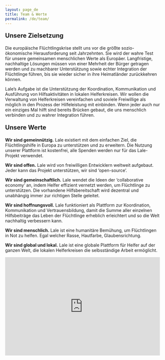 ```yaml
---
layout: page_de
title: Team & Werte 
permalink: /de/team/
---
```

<style>.page-link.team { border-color:#FF7043; }</style>

<p style="font-size:20px"><b>Unsere Zielsetzung</b></p>

Die europäische Flüchtlingskrise stellt uns vor die größte sozio-ökonomische Herausforderung seit Jahrzehnten. Sie wird der wahre Test für unsere gemeinsamen menschlichen Werte als Europäer. Langfristige, nachhaltige Lösungen müssen von einer Mehrheit der Bürger getragen werden und zu machbarer Unterstützung sowie echter Integration der Flüchtlinge führen, bis sie wieder sicher in ihre Heimatländer zurückkehren können. 

Lale’s Aufgabe ist die Unterstützung der Koordination, Kommunikation und Ausführung von Hilfsaktivitäten in lokalen Helferkreisen. Wir wollen die Verwaltung von Helferkreisen vereinfachen und soviele Freiwillige als möglich in den Prozess der Hilfeleistung mit einbinden. Wenn jeder auch nur ein einziges Mal hilft sind bereits Brücken gebaut, die uns menschlich verbinden und zu wahrer Integration führen. 


<p style="font-size:20px"><b>Unsere Werte</b></p>

<b>Wir sind gemeinnützig.</b> Lale existiert mit dem einfachen Ziel, die Flüchtlingshilfe in Europa zu unterstützen und zu erweitern. Die Nutzung unserer Plattform ist kostenfrei, alle Spenden werden nur für das Lale-Projekt verwendet.

<b>Wir sind offen.</b> Lale wird von freiwilligen Entwicklern weltweit aufgebaut. Jeder kann das Projekt unterstützen, wir sind ‘open-source’.

<b>Wir sind gemeinschaftlich.</b> Lale wendet die Ideen der ‘collaborative economy’ an, indem Helfer effizient vernetzt werden, um Flüchtlinge zu unterstützen. Die vorhandene Hilfsbereitschaft wird dezentral und unabhängig immer zur richtigen Stelle geleitet. 

<b>Wir sind hoffnungsvoll.</b> Lale funktioniert als Plattform zur Koordination, Kommunikation und Vertrauensbildung, damit die Summe aller einzelnen Hilfsbeiträge das Leben der Flüchtlinge erheblich erleichtert und so die Welt nachhaltig verbessern kann.

<b>Wir sind menschlich.</b> Lale ist eine humanitäre Bemühung, um Flüchtlingen in Not zu helfen. Egal welcher Rasse, Hautfarbe, Glaubensrichtung. 

<b>Wir sind global und lokal.</b> Lale ist eine globale Plattform für Helfer auf der ganzen Welt, die lokalen Helferkreisen die selbsständige Arbeit ermöglicht.

<iframe style="border:none;" src="https://mapsengine.google.com/map/u/1/embed?mid=z2yDS9k1bl68.kfYtH_vdU_SM" width="100%" height="320"></iframe>
